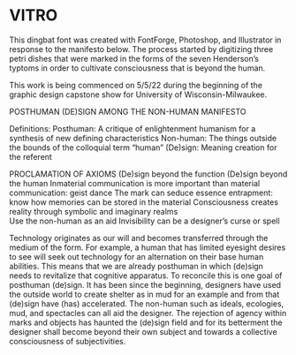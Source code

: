 # VITRO
This dingbat font was created with FontForge, Photoshop, and Illustrator in response to the manifesto below. The process started by digitizing three petri dishes that were marked in the forms of the seven Henderson’s typtoms in order to cultivate consciousness that is beyond the human.

This work is being commenced on 5/5/22 during the beginning of the graphic design capstone show for University of Wisconsin-Milwaukee. 

POSTHUMAN (DE)SIGN AMONG THE NON-HUMAN MANIFESTO

Definitions:
Posthuman: A critique of enlightenment humanism for a synthesis of new defining characteristics
Non-human: The things outside the bounds of the colloquial term “human”
(De)sign: Meaning creation for the referent

PROCLAMATION OF AXIOMS
(De)sign beyond the function
(De)sign beyond the human
Inmaterial communication is more important than material communication: geist dance
The mark can seduce essence entrapment: know how memories can be stored in the material
Consciousness creates reality through symbolic and imaginary realms  
Use the non-human as an aid
Invisibility can be a designer’s curse or spell

Technology originates as our will and becomes transferred through the medium of the form. For example, a human that has limited eyesight desires to see will seek out technology for an alternation on their base human abilities. This means that we are already posthuman in which (de)sign needs to revitalize that cognitive apparatus. To reconcile this is one goal of posthuman (de)sign. It has been since the beginning, designers have used the outside world to create shelter as in mud for an example and from that (de)sign have (has) accelerated. The non-human such as ideals, ecologies, mud, and spectacles can all aid the designer. The rejection of agency within marks and objects has haunted the (de)sign field and for its betterment the designer shall become beyond their own subject and towards a collective consciousness of subjectivities.
